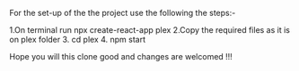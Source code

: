 For the set-up of the the project use the following the steps:-

1.On terminal run npx create-react-app plex
2.Copy the required files as it is on plex folder
3. cd plex 
4. npm start

Hope you will this clone good and changes are welcomed !!!
